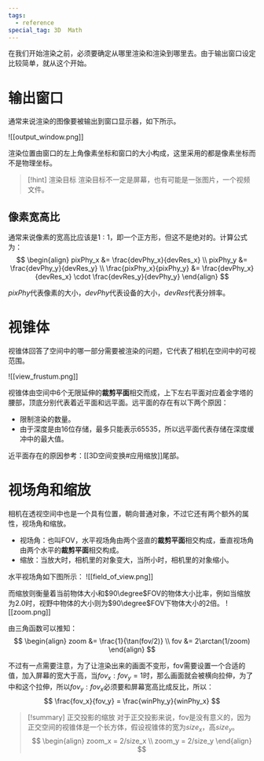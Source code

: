 ```yaml
---
tags:
  - reference
special_tag: 3D  Math
---
```

在我们开始渲染之前，必须要确定从哪里渲染和渲染到哪里去。由于输出窗口设定比较简单，就从这个开始。

# 输出窗口

通常来说渲染的图像要被输出到窗口显示器，如下所示。

![[output_window.png]]

渲染位置由窗口的左上角像素坐标和窗口的大小构成，这里采用的都是像素坐标而不是物理坐标。

> [!hint] 渲染目标
> 渲染目标不一定是屏幕，也有可能是一张图片，一个视频文件。

## 像素宽高比

通常来说像素的宽高比应该是$1:1$，即一个正方形，但这不是绝对的。计算公式为：
$$
\begin{align}
pixPhy_x &= \frac{devPhy_x}{devRes_x} \\
pixPhy_y &= \frac{devPhy_y}{devRes_y} \\
\frac{pixPhy_x}{pixPhy_y} &= \frac{devPhy_x}{devRes_x} \cdot
\frac{devRes_y}{devPhy_y} 
\end{align}
$$

$pixPhy$代表像素的大小，$devPhy$代表设备的大小，$devRes$代表分辨率。

# 视锥体

视锥体回答了空间中的哪一部分需要被渲染的问题，它代表了相机在空间中的可视范围。

![[view_frustum.png]]

视锥体由空间中6个无限延伸的**裁剪平面**相交而成，上下左右平面对应着金字塔的腰部，顶底分别代表着近平面和远平面。远平面的存在有以下两个原因：
- 限制渲染的数量。
- 由于深度是由16位存储，最多只能表示65535，所以远平面代表存储在深度缓冲中的最大值。

近平面存在的原因参考：[[3D空间变换#应用缩放]]尾部。

# 视场角和缩放

相机在透视空间中也是一个具有位置，朝向普通对象，不过它还有两个额外的属性，视场角和缩放。
- 视场角：也叫FOV，水平视场角由两个竖直的**裁剪平面**相交构成，垂直视场角由两个水平的**裁剪平面**相交构成。
- 缩放：当放大时，相机里的对象变大，当所小时，相机里的对象缩小。

水平视场角如下图所示：
![[field_of_view.png]]

而缩放则衡量着当前物体大小和$90\degree$FOV的物体大小比率，例如当缩放为$2.0$时，视野中物体的大小则为$90\degree$FOV下物体大小的2倍。
![[zoom.png]]

由三角函数可以推知：
$$
\begin{align}
zoom &= \frac{1}{\tan(fov/2)} \\
fov &= 2\arctan(1/zoom)
\end{align}
$$

不过有一点需要注意，为了让渲染出来的画面不变形，fov需要设置一个合适的值，加入屏幕的宽大于高，当$fov_x : fov_y = 1$时，那么画面就会被横向拉伸，为了中和这个拉伸，所以$fov_y : fov_x$必须要和屏幕宽高比成反比，所以：
$$
\frac{fov_x}{fov_y} = \frac{winPhy_y}{winPhy_x}
$$


> [!summary] 正交投影的缩放
> 对于正交投影来说，fov是没有意义的，因为正交空间的视锥体是一个长方体，假设视锥体的宽为$size_x$，高$size_y$。
> $$
> \begin{align}
> zoom_x = 2/size_x \\
> zoom_y = 2/size_y
> \end{align}
> $$
